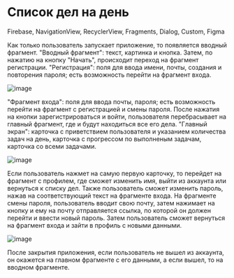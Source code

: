 # Список дел на день
Firebase, NavigationView, RecyclerView, Fragments, Dialog, Custom, Figma

Как только пользователь запускает приложение, то появляется вводный фрагмент. "Вводный фрагмент": текст, картинка и кнопка.
Затем, по нажатию на кнопку "Начать", происходит переход на фрагмент регистрации.
"Регистрация": поля для ввода имени, почты, создания и повторения пароля; есть возможность перейти на фрагмент входа.

![image](https://github.com/xemura/TODOApp/assets/92382028/ee3c6658-6b76-424e-bffd-fd5e3334f308)

"Фрагмент входа": поля для ввода почты, пароля; есть возможность перейти на фрагмент с регистрацией и смены пароля.
После нажатия на кнопки зарегистрироваться и войти, пользователя перебрасывает на главный фрагмент, где и будут находиться все его дела.
"Главный экран": карточка с приветствием пользователя и указанием количества задач на день, карточка с прогрессом по выполненым задачам, карточка со всеми задачами.

![image](https://github.com/xemura/TODOApp/assets/92382028/e0aa78da-67e9-4795-837c-5e3654f7dfde)

Если пользователь нажмет на самую первую карточку, то перейдет на фрагмент с профилем, где сможет изменить имя, выйти из аккаунта или вернуться к списку дел.
Также пользователь сможет изменить пароль, нажав на соответствующий текст на фрагменте входа. 
На фрагменте смены пароля, пользователь вводит свою почту, затем нажимает на кнопку и ему на почту отправляется ссылка, по которой он должен перейти и ввести новый пароль. 
Затем пользователь сможет вернуться на фрагмент входа и зайти в профиль с новыми данными.

![image](https://github.com/xemura/TODOApp/assets/92382028/8453b0a3-30e1-405b-a32e-2c4c2b5851d5)

После закрытия приложения, если пользователь не вышел из аккаунта, он окажется на главном фрагменте с его данными, а если вышел, то на вводном фрагменте.

